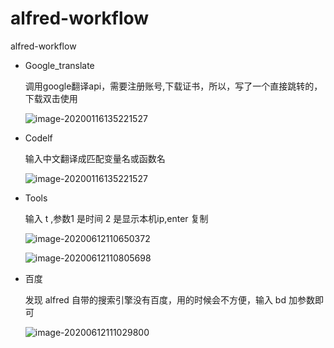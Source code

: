 # alfred-workflow
alfred-workflow

* Google_translate

  调用google翻译api，需要注册账号,下载证书，所以，写了一个直接跳转的，下载双击使用

  ![image-20200116135221527](https://tva1.sinaimg.cn/large/007S8ZIlgy1gfpbsd0cc3j30vy06o424.jpg)

* Codelf

  输入中文翻译成匹配变量名或函数名

  ![image-20200116135221527](https://tva1.sinaimg.cn/large/007S8ZIlgy1gfpbsf1xgbj30vq06oad5.jpg)

 

* Tools

  输入 t ,参数1 是时间 2 是显示本机ip,enter 复制

  ![image-20200612110650372](https://tva1.sinaimg.cn/large/007S8ZIlgy1gfpbus13ooj30us05wmzg.jpg)

  ![image-20200612110805698](https://tva1.sinaimg.cn/large/007S8ZIlgy1gfpbw2su5jj30uy05idhg.jpg)



* 百度

  发现 alfred 自带的搜索引擎没有百度，用的时候会不方便，输入 bd 加参数即可 

  ![image-20200612111029800](https://tva1.sinaimg.cn/large/007S8ZIlgy1gfpbyktrdyj30us05omye.jpg)